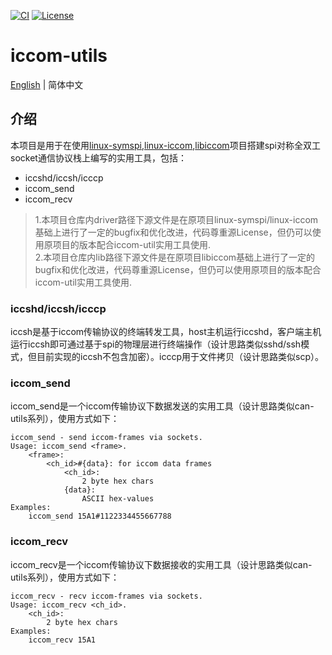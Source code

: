 [![CI](https://github.com/QQxiaoming/iccom-utils/actions/workflows/ci.yml/badge.svg?branch=main)](https://github.com/QQxiaoming/iccom-utils/actions/workflows/ci.yml)
[![License](https://img.shields.io/github/license/qqxiaoming/iccom-utils.svg?colorB=f48041&style=flat-square)](https://github.com/QQxiaoming/iccom-utils)

# iccom-utils

[English](./README.md) | 简体中文

## 介绍

本项目是用于在使用[linux-symspi](https://github.com/Bosch-SW/linux-symspi),[linux-iccom](https://github.com/Bosch-SW/linux-iccom),[libiccom](https://github.com/Bosch-SW/libiccom)项目搭建spi对称全双工socket通信协议栈上编写的实用工具，包括：

- iccshd/iccsh/icccp
- iccom_send
- iccom_recv

> 1.本项目仓库内driver路径下源文件是在原项目linux-symspi/linux-iccom基础上进行了一定的bugfix和优化改进，代码尊重源License，但仍可以使用原项目的版本配合iccom-util实用工具使用. <br>2.本项目仓库内lib路径下源文件是在原项目libiccom基础上进行了一定的bugfix和优化改进，代码尊重源License，但仍可以使用原项目的版本配合iccom-util实用工具使用.

### iccshd/iccsh/icccp

iccsh是基于iccom传输协议的终端转发工具，host主机运行iccshd，客户端主机运行iccsh即可通过基于spi的物理层进行终端操作（设计思路类似sshd/ssh模式，但目前实现的iccsh不包含加密）。icccp用于文件拷贝（设计思路类似scp）。

### iccom_send

iccom_send是一个iccom传输协议下数据发送的实用工具（设计思路类似can-utils系列），使用方式如下：

```shell
iccom_send - send iccom-frames via sockets.
Usage: iccom_send <frame>.
    <frame>:
        <ch_id>#{data}: for iccom data frames
            <ch_id>:
                2 byte hex chars
            {data}:
                ASCII hex-values
Examples:
    iccom_send 15A1#1122334455667788
```

### iccom_recv

iccom_recv是一个iccom传输协议下数据接收的实用工具（设计思路类似can-utils系列），使用方式如下：

```shell
iccom_recv - recv iccom-frames via sockets.
Usage: iccom_recv <ch_id>.
    <ch_id>:
        2 byte hex chars
Examples:
    iccom_recv 15A1
```
